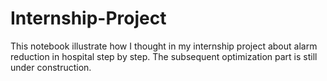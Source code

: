 # Internship-Project
This notebook illustrate how I thought in my internship project about alarm reduction in hospital step by step. The subsequent optimization part is still under construction.
